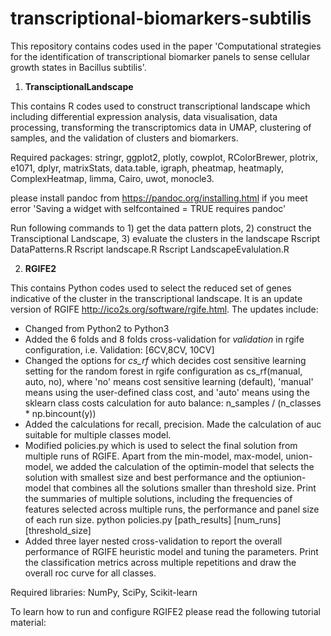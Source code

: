 # transcriptional-biomarkers-subtilis

This repository contains codes used in the paper 'Computational strategies for the identification of transcriptional biomarker panels to sense cellular growth states in Bacillus subtilis'.

1. **TransciptionalLandscape**

This contains R codes used to construct transcriptional landscape which including differential expression analysis, data visualisation, data processing, transforming the transcriptomics data in UMAP, clustering of samples, and the validation of clusters and biomarkers.

Required packages: stringr, ggplot2, plotly, cowplot, RColorBrewer, plotrix, e1071, dplyr, matrixStats, data.table, igraph, pheatmap, heatmaply, ComplexHeatmap, limma, Cairo, uwot, monocle3.

please install pandoc from https://pandoc.org/installing.html if you meet error 'Saving a widget with selfcontained = TRUE requires pandoc'

Run following commands to 1) get the data pattern plots, 2) construct the Transciptional Landscape, 3) evaluate the clusters in the landscape
Rscript DataPatterns.R 
Rscript landscape.R 
Rscript LandscapeEvalulation.R <cluster identity solution file name> 


2. **RGIFE2**

This contains Python codes used to select the reduced set of genes indicative of the cluster in the transcriptional landscape. It is an update version of RGIFE http://ico2s.org/software/rgife.html. The updates include:
- Changed from Python2 to Python3
- Added the 6 folds and 8 folds cross-validation for *validation* in rgife configuration, i.e. Validation: [6CV,8CV, 10CV]
- Changed the options for *cs_rf* which decides cost sensitive learning setting for the random forest in rgife configuration as cs_rf(manual, auto, no), where 'no' means cost sensitive learning (default), 'manual' means using the user-defined class cost, and 'auto' means using the sklearn class costs calculation for auto balance: n_samples / (n_classes * np.bincount(y))
- Added the calculations for recall, precision. Made the calculation of auc suitable for multiple classes model.  
- Modified policies.py which is used to select the final solution from multiple runs of RGIFE. Apart from the min-model, max-model, union-model, we added the calculation of the optimin-model that selects the solution with smallest size and best performance and the optiunion-model that combines all the solutions smaller than threshold size. Print the summaries of multiple solutions, including the frequencies of features selected across multiple runs, the performance and panel size  of each run size.
python policies.py [path_results] [num_runs] [threshold_size]
- Added three layer nested cross-validation to report the overall performance of RGIFE heuristic model and tuning the parameters. Print the classification metrics across multiple repetitions and draw the overall roc curve for all classes.

Required libraries: NumPy, SciPy, Scikit-learn

To learn how to run and configure RGIFE2 please read the following tutorial material:
